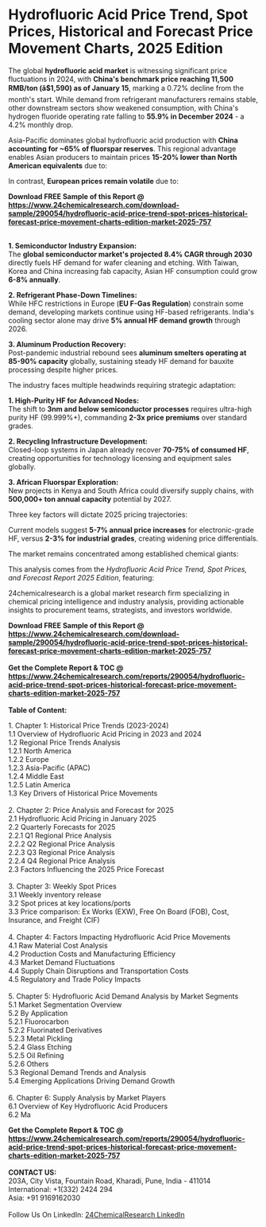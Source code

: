 <h1>Hydrofluoric Acid Price Trend, Spot Prices, Historical and Forecast Price Movement Charts, 2025 Edition</h1><p>The global <strong>hydrofluoric acid market</strong> is witnessing significant price fluctuations in 2024, with <strong>China's benchmark price reaching 11,500 RMB/ton (â$1,590) as of January 15</strong>, marking a 0.72% decline from the month's start. While demand from refrigerant manufacturers remains stable, other downstream sectors show weakened consumption, with China's hydrogen fluoride operating rate falling to <strong>55.9% in December 2024</strong> - a 4.2% monthly drop.</p><p>Asia-Pacific dominates global hydrofluoric acid production with <strong>China accounting for ~65% of fluorspar reserves</strong>. This regional advantage enables Asian producers to maintain prices <strong>15-20% lower than North American equivalents</strong> due to:</p><p>In contrast, <strong>European prices remain volatile</strong> due to:</p><div><b>Download FREE Sample of this Report @ 
            <a href="https://www.24chemicalresearch.com/download-sample/290054/hydrofluoric-acid-price-trend-spot-prices-historical-forecast-price-movement-charts-edition-market-2025-757">
            https://www.24chemicalresearch.com/download-sample/290054/hydrofluoric-acid-price-trend-spot-prices-historical-forecast-price-movement-charts-edition-market-2025-757</a></b></div><br><p><strong>1. Semiconductor Industry Expansion:</strong><br>
The <strong>global semiconductor market's projected 8.4% CAGR through 2030</strong> directly fuels HF demand for wafer cleaning and etching. With Taiwan, Korea and China increasing fab capacity, Asian HF consumption could grow <strong>6-8% annually</strong>.</p><p><strong>2. Refrigerant Phase-Down Timelines:</strong><br>
While HFC restrictions in Europe (<strong>EU F-Gas Regulation</strong>) constrain some demand, developing markets continue using HF-based refrigerants. India's cooling sector alone may drive <strong>5% annual HF demand growth</strong> through 2026.</p><p><strong>3. Aluminum Production Recovery:</strong><br>
Post-pandemic industrial rebound sees <strong>aluminum smelters operating at 85-90% capacity</strong> globally, sustaining steady HF demand for bauxite processing despite higher prices.</p><p>The industry faces multiple headwinds requiring strategic adaptation:</p><p><strong>1. High-Purity HF for Advanced Nodes:</strong><br>
The shift to <strong>3nm and below semiconductor processes</strong> requires ultra-high purity HF (99.999%+), commanding <strong>2-3x price premiums</strong> over standard grades.</p><p><strong>2. Recycling Infrastructure Development:</strong><br>
Closed-loop systems in Japan already recover <strong>70-75% of consumed HF</strong>, creating opportunities for technology licensing and equipment sales globally.</p><p><strong>3. African Fluorspar Exploration:</strong><br>
New projects in Kenya and South Africa could diversify supply chains, with <strong>500,000+ ton annual capacity</strong> potential by 2027.</p><p>Three key factors will dictate 2025 pricing trajectories:</p><p>Current models suggest <strong>5-7% annual price increases</strong> for electronic-grade HF, versus <strong>2-3% for industrial grades</strong>, creating widening price differentials.</p><p>The market remains concentrated among established chemical giants:</p><p>This analysis comes from the <em>Hydrofluoric Acid Price Trend, Spot Prices, and Forecast Report 2025 Edition</em>, featuring:</p><p>24chemicalresearch is a global market research firm specializing in chemical pricing intelligence and industry analysis, providing actionable insights to procurement teams, strategists, and investors worldwide.</p><div><b>Download FREE Sample of this Report @ 
            <a href="https://www.24chemicalresearch.com/download-sample/290054/hydrofluoric-acid-price-trend-spot-prices-historical-forecast-price-movement-charts-edition-market-2025-757">
            https://www.24chemicalresearch.com/download-sample/290054/hydrofluoric-acid-price-trend-spot-prices-historical-forecast-price-movement-charts-edition-market-2025-757</a></b></div><br><div><b>Get the Complete Report & TOC @ 
            <a href="https://www.24chemicalresearch.com/reports/290054/hydrofluoric-acid-price-trend-spot-prices-historical-forecast-price-movement-charts-edition-market-2025-757">
            https://www.24chemicalresearch.com/reports/290054/hydrofluoric-acid-price-trend-spot-prices-historical-forecast-price-movement-charts-edition-market-2025-757</a></b></div><br>
            <b>Table of Content:</b><p>1. Chapter 1: Historical Price Trends (2023-2024)<br />
1.1 Overview of Hydrofluoric Acid Pricing in 2023 and 2024<br />
1.2 Regional Price Trends Analysis<br />
1.2.1 North America<br />
1.2.2 Europe<br />
1.2.3 Asia-Pacific (APAC)<br />
1.2.4 Middle East<br />
1.2.5 Latin America<br />
1.3 Key Drivers of Historical Price Movements<br />
<br />
2. Chapter 2: Price Analysis and Forecast for 2025<br />
2.1 Hydrofluoric Acid Pricing in January 2025<br />
2.2 Quarterly Forecasts for 2025<br />
2.2.1 Q1 Regional Price Analysis<br />
2.2.2 Q2 Regional Price Analysis<br />
2.2.3 Q3 Regional Price Analysis<br />
2.2.4 Q4 Regional Price Analysis<br />
2.3 Factors Influencing the 2025 Price Forecast<br />
<br />
3. Chapter 3: Weekly Spot Prices<br />
3.1 Weekly inventory release<br />
3.2 Spot prices at key locations/ports<br />
3.3 Price comparison: Ex Works (EXW), Free On Board (FOB), Cost, Insurance, and Freight (CIF)<br />
<br />
4. Chapter 4: Factors Impacting Hydrofluoric Acid Price Movements<br />
4.1 Raw Material Cost Analysis<br />
4.2 Production Costs and Manufacturing Efficiency<br />
4.3 Market Demand Fluctuations<br />
4.4 Supply Chain Disruptions and Transportation Costs<br />
4.5 Regulatory and Trade Policy Impacts<br />
<br />
5. Chapter 5: Hydrofluoric Acid Demand Analysis by Market Segments<br />
5.1 Market Segmentation Overview<br />
5.2 By Application<br />
5.2.1 Fluorocarbon<br />
5.2.2 Fluorinated Derivatives<br />
5.2.3 Metal Pickling<br />
5.2.4 Glass Etching<br />
5.2.5 Oil Refining<br />
5.2.6 Others<br />
5.3 Regional Demand Trends and Analysis<br />
5.4 Emerging Applications Driving Demand Growth<br />
<br />
6. Chapter 6: Supply Analysis by Market Players<br />
6.1 Overview of Key Hydrofluoric Acid Producers<br />
6.2 Ma</p><div><b>Get the Complete Report & TOC @ 
            <a href="https://www.24chemicalresearch.com/reports/290054/hydrofluoric-acid-price-trend-spot-prices-historical-forecast-price-movement-charts-edition-market-2025-757">
            https://www.24chemicalresearch.com/reports/290054/hydrofluoric-acid-price-trend-spot-prices-historical-forecast-price-movement-charts-edition-market-2025-757</a></b></div><br><b>CONTACT US:</b><br>
            203A, City Vista, Fountain Road, Kharadi, Pune, India - 411014<br>
            International: +1(332) 2424 294<br>
            Asia: +91 9169162030 <br><br>
            Follow Us On LinkedIn: <a href="https://www.linkedin.com/company/24chemicalresearch/">24ChemicalResearch LinkedIn</a>